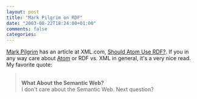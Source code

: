 ```yaml
---
layout: post
title: "Mark Pilgrim on RDF"
date: "2003-08-22T18:24:00+01:00"
comments: false
categories: 
---
```


<p><a href="http://www.diveintomark.org">Mark Pilgrim</a> has an article at XML.com, <a href="http://www.xml.com/pub/a/2003/08/20/dive.html" title="XML.com: Should Atom Use RDF? [Aug. 20, 2003]">Should Atom Use RDF?</a>. If you in any way care about <a href="http://intertwingly.net/wiki/pie/">Atom</a> or RDF vs. XML in general, it's a very nice read. My favorite quote:<br />
</p><blockquote><br />
<strong>What About the Semantic Web?</strong><br />
I don't care about the Semantic Web. Next question?<br />
</blockquote>

